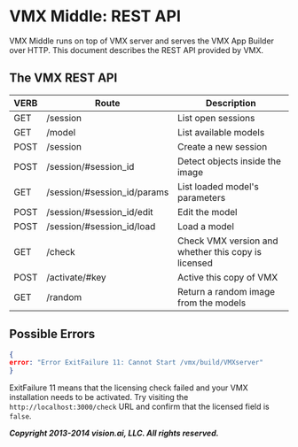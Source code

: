 # VMX Middle: REST API


VMX Middle runs on top of VMX server and serves the VMX App Builder
over HTTP.  This document describes the REST API provided by VMX.

## The VMX REST API


VERB    | Route   | Description
----|-------------| ----------
GET  | /session  | List open sessions
GET  | /model   |  List available models
POST | /session |  Create a new session
POST | /session/#session_id   |  Detect objects inside the image
GET  | /session/#session_id/params  | List loaded model's parameters
POST | /session/#session_id/edit   |  Edit the model
POST | /session/#session_id/load   |  Load a model
GET  | /check  | Check VMX version and whether this copy is licensed
POST | /activate/#key | Active this copy of VMX
GET  | /random | Return a random image from the models


## Possible Errors

```json
{
error: "Error ExitFailure 11: Cannot Start /vmx/build/VMXserver"
}
```

ExitFailure 11 means that the licensing check failed and your VMX
installation needs to be activated.  Try visiting the
`http://localhost:3000/check` URL and confirm that the licensed field
is `false`.


***Copyright 2013-2014 vision.ai, LLC. All rights reserved.***
